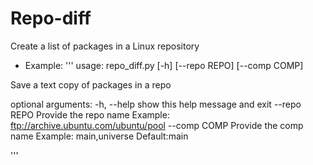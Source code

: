 Repo-diff
=========

Create a list of packages in a Linux repository

* Example:
'''
usage: repo_diff.py [-h] [--repo REPO] [--comp COMP]

Save a text copy of packages in a repo

optional arguments:
  -h, --help   show this help message and exit
  --repo REPO  Provide the repo name Example:
               ftp://archive.ubuntu.com/ubuntu/pool
  --comp COMP  Provide the comp name Example: main,universe Default:main


'''
